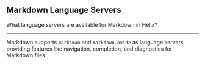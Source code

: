 ## Markdown Language Servers

What language servers are available for Markdown in Helix?

---

Markdown supports `marksman` and `markdown-oxide` as language servers, providing features like navigation, completion, and diagnostics for Markdown files.

